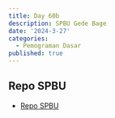 ```yaml
---
title: Day 60b
description: SPBU Gede Bage
date: '2024-3-27'
categories:
  - Pemograman Dasar
published: true
---
```


## Repo SPBU

- [Repo SPBU](https://github.com/razaq-himawan/PemogramanDasar/tree/main/SPBU%20Gedebage)
